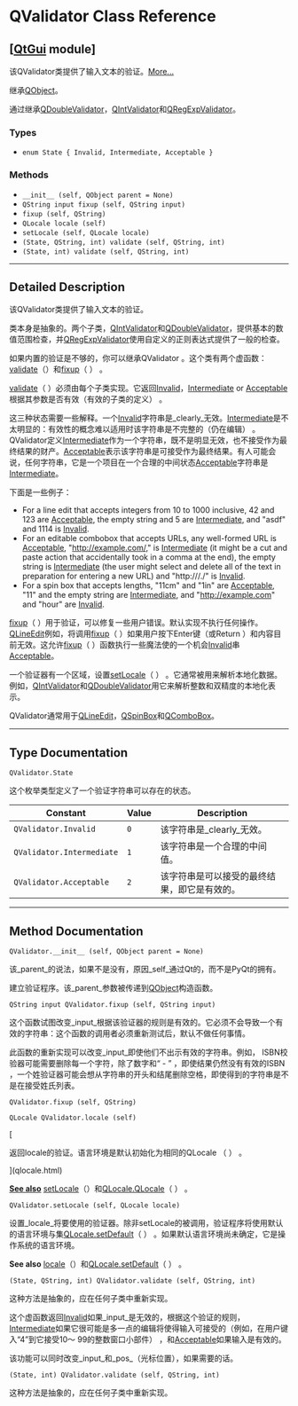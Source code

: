 # QValidator Class Reference

## [[QtGui](index.htm) module]

该QValidator类提供了输入文本的验证。[More...](#details)

继承[QObject](qobject.html)。

通过继承[QDoubleValidator](qdoublevalidator.html)，[QIntValidator](qintvalidator.html)和[QRegExpValidator](qregexpvalidator.html)。

### Types

*   `enum State { Invalid, Intermediate, Acceptable }`

### Methods

*   `__init__ (self, QObject parent = None)`
*   `QString input fixup (self, QString input)`
*   `fixup (self, QString)`
*   `QLocale locale (self)`
*   `setLocale (self, QLocale locale)`
*   `(State, QString, int) validate (self, QString, int)`
*   `(State, int) validate (self, QString, int)`

* * *

## Detailed Description

该QValidator类提供了输入文本的验证。

类本身是抽象的。两个子类，[QIntValidator](qintvalidator.html)和[QDoubleValidator](qdoublevalidator.html)，提供基本的数值范围检查，并[QRegExpValidator](qregexpvalidator.html)使用自定义的正则表达式提供了一般的检查。

如果内置的验证是不够的，你可以继承QValidator 。这个类有两个虚函数：[validate](qvalidator.html#validate)（）和[fixup](qvalidator.html#fixup)（ ） 。

[validate](qvalidator.html#validate)（ ）必须由每个子类实现。它返回[Invalid](qvalidator.html#State-enum)，[Intermediate](qvalidator.html#State-enum) or [Acceptable](qvalidator.html#State-enum)根据其参数是否有效（有效的子类的定义） 。

这三种状态需要一些解释。一个[Invalid](qvalidator.html#State-enum)字符串是_clearly_无效。[Intermediate](qvalidator.html#State-enum)是不太明显的：有效性的概念难以适用时该字符串是不完整的（仍在编辑） 。 QValidator定义[Intermediate](qvalidator.html#State-enum)作为一个字符串，既不是明显无效，也不接受作为最终结果的财产。[Acceptable](qvalidator.html#State-enum)表示该字符串是可接受作为最终结果。有人可能会说，任何字符串，它是一个项目在一个合理的中间状态[Acceptable](qvalidator.html#State-enum)字符串是[Intermediate](qvalidator.html#State-enum)。

下面是一些例子：

*   For a line edit that accepts integers from 10 to 1000 inclusive, 42 and 123 are [Acceptable](qvalidator.html#State-enum), the empty string and 5 are [Intermediate](qvalidator.html#State-enum), and "asdf" and 1114 is [Invalid](qvalidator.html#State-enum).
*   For an editable combobox that accepts URLs, any well-formed URL is [Acceptable](qvalidator.html#State-enum), "http://example.com/," is [Intermediate](qvalidator.html#State-enum) (it might be a cut and paste action that accidentally took in a comma at the end), the empty string is [Intermediate](qvalidator.html#State-enum) (the user might select and delete all of the text in preparation for entering a new URL) and "http:///./" is [Invalid](qvalidator.html#State-enum).
*   For a spin box that accepts lengths, "11cm" and "1in" are [Acceptable](qvalidator.html#State-enum), "11" and the empty string are [Intermediate](qvalidator.html#State-enum), and "http://example.com" and "hour" are [Invalid](qvalidator.html#State-enum).

[fixup](qvalidator.html#fixup)（ ）用于验证，可以修复一些用户错误。默认实现不执行任何操作。[QLineEdit](qlineedit.html)例如，将调用[fixup](qvalidator.html#fixup)（ ）如果用户按下Enter键（或Return ）和内容目前无效。这允许[fixup](qvalidator.html#fixup)（ ）函数执行一些魔法使的一个机会[Invalid](qvalidator.html#State-enum)串[Acceptable](qvalidator.html#State-enum)。

一个验证器有一个区域，设置[setLocale](qvalidator.html#setLocale)（ ） 。它通常被用来解析本地化数据。例如，[QIntValidator](qintvalidator.html)和[QDoubleValidator](qdoublevalidator.html)用它来解析整数和双精度的本地化表示。

QValidator通常用于[QLineEdit](qlineedit.html)，[QSpinBox](qspinbox.html)和[QComboBox](qcombobox.html)。

* * *

## Type Documentation

```
QValidator.State
```

这个枚举类型定义了一个验证字符串可以存在的状态。

| Constant | Value | Description |
| --- | --- | --- |
| `QValidator.Invalid` | `0` | 该字符串是_clearly_无效。 |
| `QValidator.Intermediate` | `1` | 该字符串是一个合理的中间值。 |
| `QValidator.Acceptable` | `2` | 该字符串是可以接受的最终结果，即它是有效的。 |

* * *

## Method Documentation

```
QValidator.__init__ (self, QObject parent = None)
```

该_parent_的说法，如果不是没有，原因_self_通过Qt的，而不是PyQt的拥有。

建立验证程序。该_parent_参数被传递到[QObject](qobject.html)构造函数。

```
QString input QValidator.fixup (self, QString input)
```

这个函数试图改变_input_根据该验证器的规则是有效的。它必须不会导致一个有效的字符串：这个函数的调用者必须重新测试后，默认不做任何事情。

此函数的重新实现可以改变_input_即使他们不出示有效的字符串。例如， ISBN校验器可能需要删除每一个字符，除了数字和“ - ” ，即使结果仍然没有有效的ISBN ，一个姓验证器可能会想从字符串的开头和结尾删除空格，即使得到的字符串是不是在接受姓氏列表。

```
QValidator.fixup (self, QString)
```

```
QLocale QValidator.locale (self)
```

[

返回locale的验证。语言环境是默认初始化为相同的QLocale （ ） 。

](qlocale.html)

[**See also**](qlocale.html) [setLocale](qvalidator.html#setLocale)（）和[QLocale.QLocale](qlocale.html#QLocale)（ ） 。

```
QValidator.setLocale (self, QLocale locale)
```

设置_locale_将要使用的验证器。除非setLocale的被调用，验证程序将使用默认的语言环境与集[QLocale.setDefault](qlocale.html#setDefault)（ ） 。如果默认语言环境尚未确定，它是操作系统的语言环境。

**See also** [locale](qvalidator.html#locale)（）和[QLocale.setDefault](qlocale.html#setDefault)（ ） 。

```
(State, QString, int) QValidator.validate (self, QString, int)
```

这种方法是抽象的，应在任何子类中重新实现。

这个虚函数返回[Invalid](qvalidator.html#State-enum)如果_input_是无效的，根据这个验证的规则，[Intermediate](qvalidator.html#State-enum)如果它很可能是多一点的编辑将使得输入可接受的（例如，在用户键入“4”到它接受10〜 99的整数窗口小部件） ，和[Acceptable](qvalidator.html#State-enum)如果输入是有效的。

该功能可以同时改变_input_和_pos_（光标位置），如果需要的话。

```
(State, int) QValidator.validate (self, QString, int)
```

这种方法是抽象的，应在任何子类中重新实现。